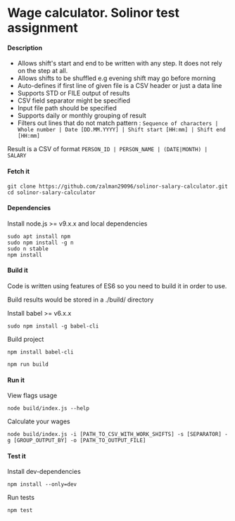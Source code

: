 # Wage calculator. Solinor test assignment
#### Description

  * Allows shift's start and end to be written with any step. It does not rely on the step at all.
  * Allows shifts to be shuffled e.g evening shift may go before morning
  * Auto-defines if first line of given file is a CSV header or just a data line
  * Supports STD or FILE output of results
  * CSV field separator might be specified
  * Input file path should be specified
  * Supports daily or monthly grouping of result
  * Filters out lines that do not match pattern : ```Sequence of characters | Whole number | Date [DD.MM.YYYY] | Shift start [HH:mm] | Shift end [HH:mm]```
  
  
Result is a CSV of format ` PERSON_ID | PERSON_NAME | (DATE|MONTH) | SALARY `

#### Fetch it

```
git clone https://github.com/zalman29096/solinor-salary-calculator.git
cd solinor-salary-calculator
```

#### Dependencies

Install node.js >= v9.x.x and local dependencies

  ```
  sudo apt install npm
  sudo npm install -g n
  sudo n stable
  npm install 
  ```

#### Build it
Code is written using features of ES6 so you need to build it in order to use. 

Build results would be stored in a ./build/ directory

Install babel >= v6.x.x

```
sudo npm install -g babel-cli
```

Build project
```
npm install babel-cli

npm run build
```

#### Run it


View flags usage

  ```
  node build/index.js --help
  ```

Calculate your wages


  ```
  node build/index.js -i [PATH_TO_CSV_WITH_WORK_SHIFTS] -s [SEPARATOR] -g [GROUP_OUTPUT_BY] -o [PATH_TO_OUTPUT_FILE]
  ```

#### Test it

Install dev-dependencies

```
npm install --only=dev
```

Run tests

```
npm test
```
